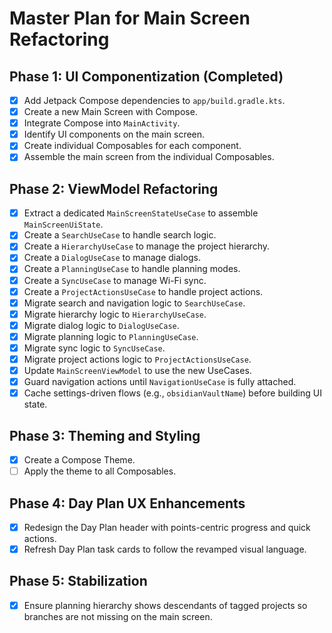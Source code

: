 # Master Plan for Main Screen Refactoring

## Phase 1: UI Componentization (Completed)
- [x] Add Jetpack Compose dependencies to `app/build.gradle.kts`.
- [x] Create a new Main Screen with Compose.
- [x] Integrate Compose into `MainActivity`.
- [x] Identify UI components on the main screen.
- [x] Create individual Composables for each component.
- [x] Assemble the main screen from the individual Composables.

## Phase 2: ViewModel Refactoring
- [x] Extract a dedicated `MainScreenStateUseCase` to assemble `MainScreenUiState`.
- [x] Create a `SearchUseCase` to handle search logic.
- [x] Create a `HierarchyUseCase` to manage the project hierarchy.
- [x] Create a `DialogUseCase` to manage dialogs.
- [x] Create a `PlanningUseCase` to handle planning modes.
- [x] Create a `SyncUseCase` to manage Wi-Fi sync.
- [x] Create a `ProjectActionsUseCase` to handle project actions.
- [x] Migrate search and navigation logic to `SearchUseCase`.
- [x] Migrate hierarchy logic to `HierarchyUseCase`.
- [x] Migrate dialog logic to `DialogUseCase`.
- [x] Migrate planning logic to `PlanningUseCase`.
- [x] Migrate sync logic to `SyncUseCase`.
- [x] Migrate project actions logic to `ProjectActionsUseCase`.
- [x] Update `MainScreenViewModel` to use the new UseCases.
- [x] Guard navigation actions until `NavigationUseCase` is fully attached.
- [x] Cache settings-driven flows (e.g., `obsidianVaultName`) before building UI state.

## Phase 3: Theming and Styling
- [x] Create a Compose Theme.
- [ ] Apply the theme to all Composables.

## Phase 4: Day Plan UX Enhancements
- [x] Redesign the Day Plan header with points-centric progress and quick actions.
- [x] Refresh Day Plan task cards to follow the revamped visual language.

## Phase 5: Stabilization
- [x] Ensure planning hierarchy shows descendants of tagged projects so branches are not missing on the main screen.
